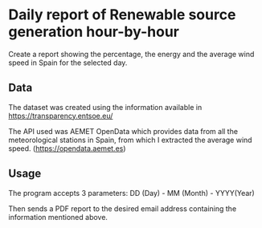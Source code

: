 # Daily report of Renewable source generation hour-by-hour 

Create a report showing the percentage, the energy and the average wind speed in Spain for the selected day.

## Data

The dataset was created using the information available in https://transparency.entsoe.eu/ 

The API used was AEMET OpenData which provides data from all the meteorological stations in Spain, from which I extracted the average wind speed. (https://opendata.aemet.es)

## Usage

The program accepts 3 parameters: DD (Day) - MM (Month) - YYYY(Year)

Then sends a PDF report to the desired email address containing the information mentioned above.

